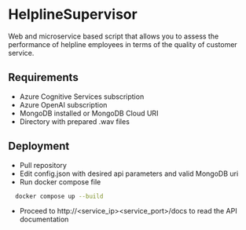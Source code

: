 
# HelplineSupervisor

Web and microservice based script that allows you to assess the performance of helpline employees in terms of the quality of customer service.




## Requirements

* Azure Cognitive Services subscription
* Azure OpenAI subscription
* MongoDB installed or MongoDB Cloud URI
* Directory with prepared .wav files


## Deployment

* Pull repository
* Edit config.json with desired api parameters and valid MongoDB uri
* Run docker compose file


```bash
  docker compose up --build
```

* Proceed to http://<service_ip><service_port>/docs to read the API documentation